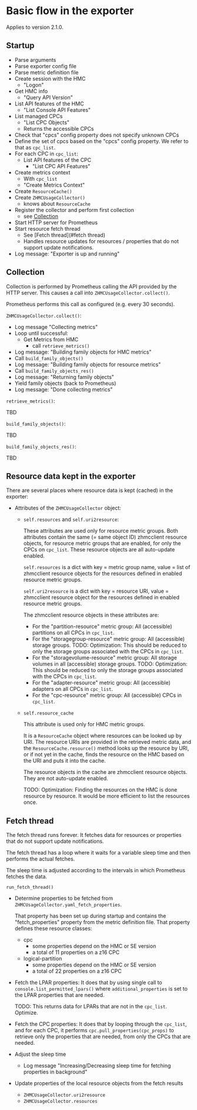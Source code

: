 # Basic flow in the exporter

Applies to version 2.1.0.

## Startup

* Parse arguments
* Parse exporter config file
* Parse metric definition file
* Create session with the HMC
  - "Logon"
* Get HMC info
  - "Query API Version"
* List API features of the HMC
  - "List Console API Features"
* List managed CPCs
  - "List CPC Objects"
  - Returns the accessible CPCs
* Check that "cpcs" config property does not specify unknown CPCs
* Define the set of cpcs based on the "cpcs" config property. We refer to
  that as `cpc_list`.
* For each CPC in `cpc_list`:
  * List API features of the CPC
    - "List CPC API Features"
* Create metrics context
  - With `cpc_list`
  - "Create Metrics Context"
* Create `ResourceCache()`
* Create `ZHMCUsageCollector()`
  - knows about `ResourceCache`
* Register the collector and perform first collection
  - see [Collection](#collection)
* Start HTTP server for Prometheus
* Start resource fetch thread
  - See [Fetch thread](#fetch thread)
  - Handles resource updates for resources / properties that do not support
    update notifications.
* Log message: "Exporter is up and running"

## Collection

Collection is performed by Prometheus calling the API provided by the
HTTP server. This causes a call into `ZHMCUsageCollector.collect()`.

Prometheus performs this call as configured (e.g. every 30 seconds).

`ZHMCUsageCollector.collect()`:

* Log message "Collecting metrics"
* Loop until successful:
  * Get Metrics from HMC
    - call `retrieve_metrics()`
* Log message: "Building family objects for HMC metrics"
* Call `build_family_objects()`
* Log message: "Building family objects for resource metrics"
* Call `build_family_objects_res()`
* Log message: "Returning family objects"
* Yield family objects (back to Prometheus)
* Log message: "Done collecting metrics"

`retrieve_metrics()`:

TBD

`build_family_objects()`:

TBD

`build_family_objects_res()`:

TBD

## Resource data kept in the exporter

There are several places where resource data is kept (cached) in the exporter:

* Attributes of the `ZHMCUsageCollector` object:

  * `self.resources` and `self.uri2resource`:

    These attributes are used only for resource metric groups.
    Both attributes contain the same (= same object ID) zhmcclient resource
    objects, for resource metric groups that are enabled, for only the CPCs
    on `cpc_list`. These resource objects are all auto-update enabled.

    `self.resources` is a dict with key = metric group name, value = list of
    zhmcclient resource objects for the resources defined in enabled resource
    metric groups.

    `self.uri2resource` is a dict with key = resource URI, value = zhmcclient
    resource object for the resources defined in enabled resource metric
    groups.

    The zhmcclient resource objects in these attributes are:
      - For the "partition-resource" metric group: All (accessible) partitions
        on all CPCs in `cpc_list`.
      - For the "storagegroup-resource" metric group: All (accessible) storage
        groups.
        TODO: Optimization: This should be reduced to only the storage
        groups associated with the CPCs in `cpc_list`.
      - For the "storagevolume-resource" metric group: All storage volumes in
        all (accessible) storage groups.
        TODO: Optimization: This should be reduced to only the storage
        groups associated with the CPCs in `cpc_list`.
      - For the "adapter-resource" metric group: All (accessible) adapters on
        all CPCs in `cpc_list`.
      - For the "cpc-resource" metric group: All (accessible) CPCs in
       `cpc_list`.

  * `self.resource_cache`

    This attribute is used only for HMC metric groups.

    It is a `ResourceCache` object where resources can be looked up by URI.
    The resource URIs are provided in the retrieved metric data, and
    the `ResourceCache.resource()` method looks up the resource by URI, or
    if not yet in the cache, finds the resource on the HMC based on the URI
    and puts it into the cache.

    The resource objects in the cache are zhmcclient resource objects.
    They are not auto-update enabled.

    TODO: Optimization: Finding the resources on the HMC is done resource by
    resource. It would be more efficient to list the resources once.

## Fetch thread

The fetch thread runs forever. It fetches data for resources or properties that
do not support update notifications.

The fetch thread has a loop where it waits for a variable sleep time
and then performs the actual fetches.

The sleep time is adjusted according to the intervals in which Prometheus
fetches the data.

`run_fetch_thread()`

* Determine properties to be fetched from `ZHMCUsageCollector.yaml_fetch_properties`.

  That property has been set up during startup and contains the "fetch_properties"
  property from the metric definition file.
  That property defines these resource classes:
  - cpc
    - some properties depend on the HMC or SE version
    - a total of 11 properties on a z16 CPC
  - logical-partition
    - some properties depend on the HMC or SE version
    - a total of 22 properties on a z16 CPC

* Fetch the LPAR properties:
  It does that by using single call to `console.list_permitted_lpars()`
  where `additional_properties` is set to the LPAR properties that are needed.

  TODO: This returns data for LPARs that are not in the `cpc_list`. Optimize.

* Fetch the CPC properties:
  It does that by looping through the `cpc_list`, and for each CPC, it
  performs `cpc.pull_properties(cpc_props)` to retrieve only the properties
  that are needed, from only the CPCs that are needed.

* Adjust the sleep time
  - Log message "Increasing/Decreasing sleep time for fetching properties in background"

* Update properties of the local resource objects from the fetch results
  * `ZHMCUsageCollector.uri2resource`
  * `ZHMCUsageCollector.resources`
